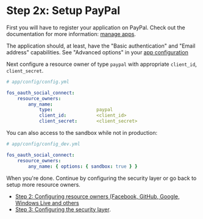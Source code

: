 Step 2x: Setup PayPal
=====================
First you will have to register your application on PayPal. Check out the
documentation for more information: [manage apps](https://developer.paypal.com/docs/integration/admin/manage-apps/).

The application should, at least, have the "Basic authentication" and "Email address" capabilities.
See "Advanced options" in your [app configuration](https://developer.paypal.com/webapps/developer/applications)

Next configure a resource owner of type `paypal` with appropriate
`client_id`, `client_secret`.

```yaml
# app/config/config.yml

fos_oauth_social_connect:
    resource_owners:
        any_name:
            type:                paypal
            client_id:           <client_id>
            client_secret:       <client_secret>
```

You can also access to the sandbox while not in production:

```yaml
# app/config/config_dev.yml

fos_oauth_social_connect:
    resource_owners:
        any_name: { options: { sandbox: true } }
```

When you're done. Continue by configuring the security layer or go back to
setup more resource owners.

- [Step 2: Configuring resource owners (Facebook, GitHub, Google, Windows Live and others](../2-configuring_resource_owners.md)
- [Step 3: Configuring the security layer](../3-configuring_the_security_layer.md).
